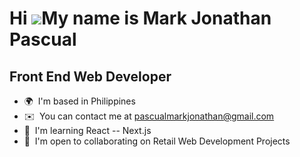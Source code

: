 Hi ![](https://user-images.githubusercontent.com/18350557/176309783-0785949b-9127-417c-8b55-ab5a4333674e.gif)My name is Mark Jonathan Pascual
=============================================================================================================================================

Front End Web Developer
-----------------------

*   🌍  I'm based in Philippines
*   ✉️  You can contact me at [pascualmarkjonathan@gmail.com](mailto:pascualmarkjonathan@gmail.com)
*   🧠  I'm learning React -- Next.js
*   🤝  I'm open to collaborating on Retail Web Development Projects
